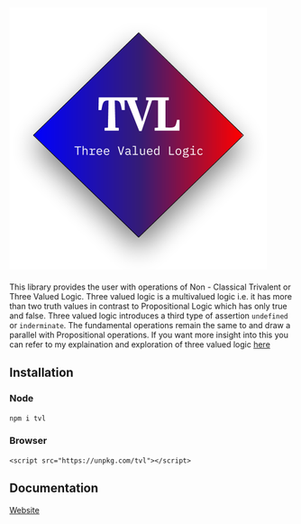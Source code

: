 ## <img style="margin-left:auto;margin-right:auto;display-block:inline;" src="./tvl.png"/>
This library provides the user with operations of Non - Classical Trivalent or Three Valued Logic. Three valued logic is a multivalued logic i.e. it has more than two truth values in contrast to Propositional Logic which has only true and false. Three valued logic introduces a third type of assertion `undefined` or `inderminate`. The fundamental operations remain the same to and draw a parallel with Propositional operations. If you want more insight into this you can refer to my explaination and exploration of three valued logic [here](https://archan.io/#/blog/logicofparadox)

## Installation

### Node
```
npm i tvl
```
### Browser
```
<script src="https://unpkg.com/tvl"></script>
```

## Documentation
[Website](https://tvl.archan.io)
